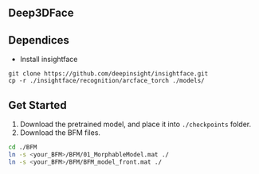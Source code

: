 ## Deep3DFace

## Dependices
- Install insightface
```
git clone https://github.com/deepinsight/insightface.git
cp -r ./insightface/recognition/arcface_torch ./models/
```

## Get Started
1. Download the pretrained model, and place it into `./checkpoints` folder.
2. Download the BFM files.
```bash
cd ./BFM
ln -s <your_BFM>/BFM/01_MorphableModel.mat ./
ln -s <your_BFM>/BFM/BFM_model_front.mat ./
```